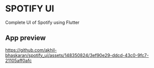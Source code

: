 # SPOTIFY UI

Complete UI of Spotify using Flutter

## App preview 
https://github.com/akhil-bhaskaran/spotify_ui/assets/148350824/3ef90e29-ddcd-43c0-9fc7-21105aff0afc




